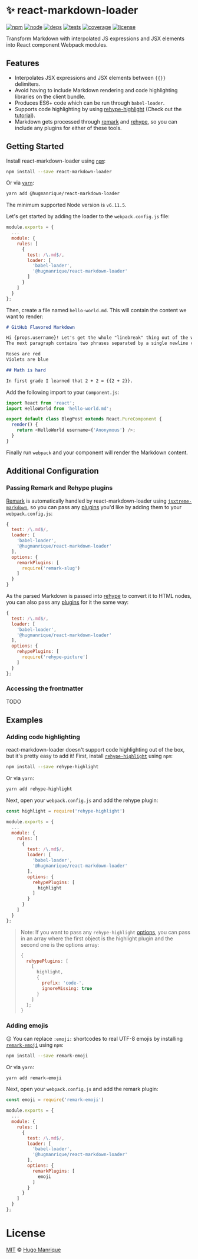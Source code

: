 # :sparkles: react-markdown-loader

[![npm][npm]][npm-url]
[![node][node]][node-url]
[![deps][deps]][deps-url]
[![tests][tests]][tests-url]
[![coverage][cover]][cover-url]
[![license][license]][license-url]

Transform Markdown with interpolated JS expressions and JSX elements into React component Webpack modules.

## Features

* Interpolates JSX expressions and JSX elements between `{{}}` delimiters.
* Avoid having to include Markdown rendering and code highlighting libraries on the client bundle.
* Produces ES6+ code which can be run through `babel-loader`.
* Supports code highlighting by using [rehype-highlight](https://github.com/rehypejs/rehype-highlight) (Check out the [tutorial](#adding-code-highlighting)).
* Markdown gets processed through [remark](https://github.com/wooorm/remark) and [rehype](https://github.com/wooorm/rehype), so you can include any plugins for either of these tools.

## Getting Started

Install react-markdown-loader using [`npm`](https://www.npmjs.com/):

```bash
npm install --save react-markdown-loader
```

Or via [`yarn`](https://yarnpkg.com/en/package/@hugmanrique/react-markdown-loader):

```bash
yarn add @hugmanrique/react-markdown-loader
```

The minimum supported Node version is `v6.11.5`.

Let's get started by adding the loader to the `webpack.config.js` file:

```javascript
module.exports = {
  ...
  module: {
    rules: [
      {
        test: /\.md$/,
        loader: [
          'babel-loader',
          '@hugmanrique/react-markdown-loader'
        ]
      }
    ]
  }
};
```

Then, create a file named `hello-world.md`. This will contain the content we want to render:

```markdown
# GitHub Flavored Markdown

Hi {props.username}! Let's get the whole "linebreak" thing out of the way.
The next paragraph contains two phrases separated by a single newline character:

Roses are red
Violets are blue

## Math is hard

In first grade I learned that 2 + 2 = {{2 + 2}}.
```

Add the following import to your `Component.js`:

```js
import React from 'react';
import HelloWorld from 'hello-world.md';

export default class BlogPost extends React.PureComponent {
  render() {
    return <HelloWorld username={'Anonymous'} />;
  }
}
```

Finally run `webpack` and your component will render the Markdown content.

## Additional Configuration

### Passing Remark and Rehype plugins

[Remark](https://github.com/wooorm/remark) is automatically handled by react-markdown-loader using [`jsxtreme-markdown`](https://github.com/mapbox/jsxtreme-markdown), so you can pass any [plugins](https://github.com/remarkjs/remark/blob/master/doc/plugins.md) you'd like by adding them to your `webpack.config.js`:

```js
{
  test: /\.md$/,
  loader: [
    'babel-loader',
    '@hugmanrique/react-markdown-loader'
  ],
  options: {
    remarkPlugins: [
      require('remark-slug')
    ]
  }
}
```

As the parsed Markdown is passed into [rehype](https://github.com/wooorm/rehype) to convert it to HTML nodes, you can also pass any [plugins](https://github.com/wooorm/rehype/blob/master/doc/plugins.md) for it the same way:

```js
{
  test: /\.md$/,
  loader: [
    'babel-loader',
    '@hugmanrique/react-markdown-loader'
  ],
  options: {
    rehypePlugins: [
      require('rehype-picture')
    ]
  }
};
```

### Accessing the frontmatter

TODO

## Examples

### Adding code highlighting

react-markdown-loader doesn't support code highlighting out of the box, but it's pretty easy to add it! First, install [`rehype-highlight`](https://github.com/rehypejs/rehype-highlight) using `npm`:

```bash
npm install --save rehype-highlight
```

Or via `yarn`:

```bash
yarn add rehype-highlight
```

Next, open your `webpack.config.js` and add the rehype plugin:

```js
const highlight = require('rehype-highlight')

module.exports = {
  ...
  module: {
    rules: [
      {
        test: /\.md$/,
        loader: [
          'babel-loader',
          '@hugmanrique/react-markdown-loader'
        ],
        options: {
          rehypePlugins: [
            highlight
          ]
        }
      }
    ]
  }
};
```

> Note: If you want to pass any `rehype-highlight` [options](https://github.com/rehypejs/rehype-highlight#options), you can pass in an array where the first object is the highlight plugin and the second one is the options array:
>
> ```js
> {
>   rehypePlugins: [
>     [
>       highlight,
>       {
>         prefix: 'code-',
>         ignoreMissing: true
>       }
>     ]
>   ];
> }
> ```

### Adding emojis

:wink: You can replace `:emoji:` shortcodes to real UTF-8 emojis by installing [`remark-emoji`](https://github.com/rhysd/remark-emoji) using `npm`:

```bash
npm install --save remark-emoji
```

Or via `yarn`:

```bash
yarn add remark-emoji
```

Next, open your `webpack.config.js` and add the remark plugin:

```js
const emoji = require('remark-emoji')

module.exports = {
  ...
  module: {
    rules: [
      {
        test: /\.md$/,
        loader: [
          'babel-loader',
          '@hugmanrique/react-markdown-loader'
        ],
        options: {
          remarkPlugins: [
            emoji
          ]
        }
      }
    ]
  }
};
```

# License

[MIT](LICENSE) &copy; [Hugo Manrique](https://hugmanrique.me)

[npm]: https://img.shields.io/npm/v/@hugmanrique/react-markdown-loader.svg
[npm-url]: https://npmjs.com/package/@hugmanrique/react-markdown-loader
[node]: https://img.shields.io/node/v/@hugmanrique/react-markdown-loader.svg
[node-url]: https://nodejs.org
[deps]: https://img.shields.io/david/hugmanrique/react-markdown-loader.svg
[deps-url]: https://david-dm.org/hugmanrique/react-markdown-loader
[tests]: https://img.shields.io/travis/hugmanrique/react-markdown-loader/master.svg
[tests-url]: https://travis-ci.org/hugmanrique/react-markdown-loader
[license-url]: LICENSE
[license]: https://img.shields.io/github/license/hugmanrique/react-markdown-loader.svg
[cover]: https://img.shields.io/coveralls/hugmanrique/react-markdown-loader.svg
[cover-url]: https://coveralls.io/r/hugmanrique/react-markdown-loader/
